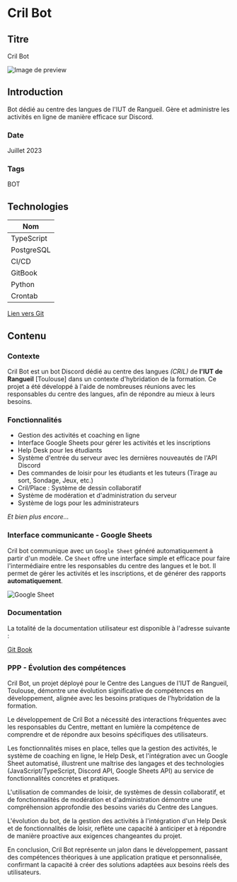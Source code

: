 # Cril Bot

## Titre

Cril Bot

![Image de preview](https://cdn.discordapp.com/attachments/814908646138970122/1193510420451950602/image.png?ex=65acfa32&is=659a8532&hm=b66c1f64507a5e5994fb2aadf4ab3967c4d7ddd46a5eeeac1de8b62d03e9931f&)

## Introduction

Bot dédié au centre des langues de l'IUT de Rangueil. Gère et administre les activités en ligne de manière efficace sur Discord.

### Date

Juillet 2023

### Tags

BOT

## Technologies

| Nom        |
| ---------- |
| TypeScript |
| PostgreSQL |
| CI/CD      |
| GitBook    |
| Python     |
| Crontab    |

[Lien vers Git](https://github.com/Eric-Philippe/Cril-Bot-main)

## Contenu

### Contexte

Cril Bot est un bot Discord dédié au centre des langues _(CRIL)_ de **l'IUT de Rangueil** [Toulouse] dans un contexte d'hybridation de la formation. Ce projet a été développé à l'aide de nombreuses réunions avec les responsables du centre des langues, afin de répondre au mieux à leurs besoins.

### Fonctionnalités

- Gestion des activités et coaching en ligne
- Interface Google Sheets pour gérer les activités et les inscriptions
- Help Desk pour les étudiants
- Système d'entrée du serveur avec les dernières nouveautés de l'API Discord
- Des commandes de loisir pour les étudiants et les tuteurs (Tirage au sort, Sondage, Jeux, etc.)
- Cril/Place : Système de dessin collaboratif
- Système de modération et d'administration du serveur
- Système de logs pour les administrateurs

_Et bien plus encore..._

### Interface communicante - Google Sheets

Cril bot communique avec un `Google Sheet` généré automatiquement à partir d'un modèle. Ce `Sheet` offre une interface simple et efficace pour faire l'intermédiaire entre les responsables du centre des langues et le bot. Il permet de gérer les activités et les inscriptions, et de générer des rapports **automatiquement**.

![Google Sheet](https://media.discordapp.net/attachments/579303130886569984/1196431589266161674/sheet.png?ex=65b79abf&is=65a525bf&hm=74c8ec5486fccd4ad92dd02f0dfb54ed1adf114fa0c7d4d02d7309ea558577f4&=&format=webp&quality=lossless&width=1332&height=662)

### Documentation

La totalité de la documentation utilisateur est disponible à l'adresse suivante :

[Git Book](https://eric-p.gitbook.io/cril-bot-documentation/)

### PPP - Évolution des compétences

Cril Bot, un projet déployé pour le Centre des Langues de l'IUT de Rangueil, Toulouse, démontre une évolution significative de compétences en développement, alignée avec les besoins pratiques de l'hybridation de la formation.

Le développement de Cril Bot a nécessité des interactions fréquentes avec les responsables du Centre, mettant en lumière la compétence de comprendre et de répondre aux besoins spécifiques des utilisateurs.

Les fonctionnalités mises en place, telles que la gestion des activités, le système de coaching en ligne, le Help Desk, et l'intégration avec un Google Sheet automatisé, illustrent une maîtrise des langages et des technologies (JavaScript/TypeScript, Discord API, Google Sheets API) au service de fonctionnalités concrètes et pratiques.

L'utilisation de commandes de loisir, de systèmes de dessin collaboratif, et de fonctionnalités de modération et d'administration démontre une compréhension approfondie des besoins variés du Centre des Langues.

L'évolution du bot, de la gestion des activités à l'intégration d'un Help Desk et de fonctionnalités de loisir, reflète une capacité à anticiper et à répondre de manière proactive aux exigences changeantes du projet.

En conclusion, Cril Bot représente un jalon dans le développement, passant des compétences théoriques à une application pratique et personnalisée, confirmant la capacité à créer des solutions adaptées aux besoins réels des utilisateurs.
